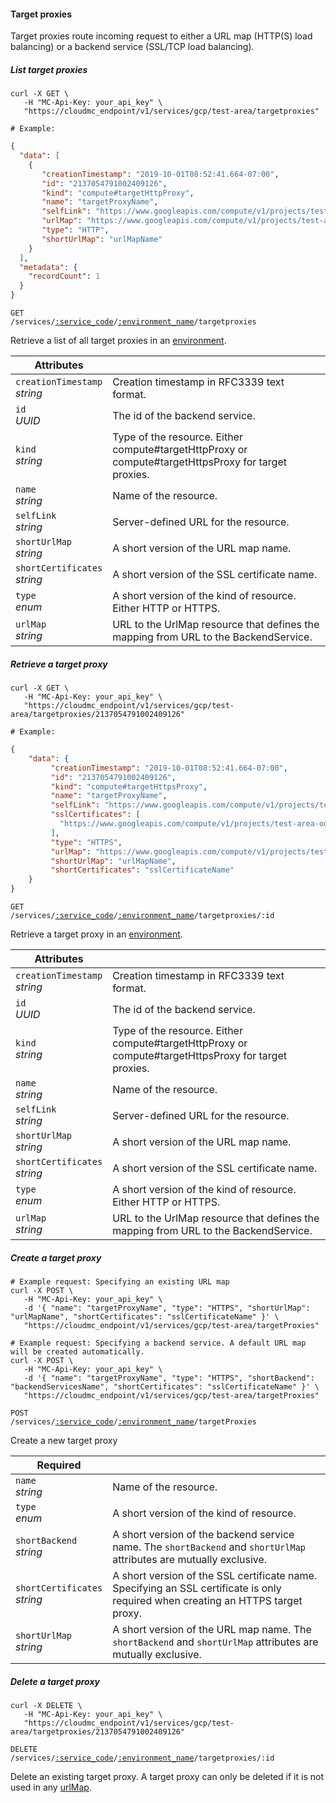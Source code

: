 #### Target proxies

Target proxies route incoming request to either a URL map (HTTP(S) load balancing) or a backend service (SSL/TCP load balancing).

<!-------------------- LIST TARGET PROXIES -------------------->

##### List target proxies

```shell
curl -X GET \
   -H "MC-Api-Key: your_api_key" \
   "https://cloudmc_endpoint/v1/services/gcp/test-area/targetproxies"

# Example:
```

```json
{
  "data": [
    {
       "creationTimestamp": "2019-10-01T08:52:41.664-07:00",
       "id": "2137054791002409126",
       "kind": "compute#targetHttpProxy",
       "name": "targetProxyName",
       "selfLink": "https://www.googleapis.com/compute/v1/projects/test-area-oox/global/targetHttpProxies/targetProxyName",
       "urlMap": "https://www.googleapis.com/compute/v1/projects/test-area-oox/global/urlMaps/urlMapName",
       "type": "HTTP",
       "shortUrlMap": "urlMapName"
    }
  ],
  "metadata": {
    "recordCount": 1
  }
}
```

<code>GET /services/<a href="#administration-service-connections">:service_code</a>/<a href="#administration-environments">:environment_name</a>/targetproxies</code>

Retrieve a list of all target proxies in an [environment](#administration-environments).

| Attributes                       | &nbsp; |
| -------------------------------- | ------ |
| `creationTimestamp`<br/>*string* | Creation timestamp in RFC3339 text format. |
| `id`<br/>*UUID*                  | The id of the backend service. |
| `kind`<br/>*string*              | Type of the resource. Either compute#targetHttpProxy or compute#targetHttpsProxy for target proxies. |
| `name`<br/>*string*              | Name of the resource. |
| `selfLink`<br/>*string*          | Server-defined URL for the resource. |
| `shortUrlMap`<br/>*string*       | A short version of the URL map name. |
| `shortCertificates`<br/>*string* | A short version of the SSL certificate name. |
| `type`<br/>*enum*                | A short version of the kind of resource. Either HTTP or HTTPS. |
| `urlMap`<br/>*string*            | URL to the UrlMap resource that defines the mapping from URL to the BackendService. |

<!-------------------- RETRIEVE A TARGET PROXY -------------------->

##### Retrieve a target proxy

```shell
curl -X GET \
   -H "MC-Api-Key: your_api_key" \
   "https://cloudmc_endpoint/v1/services/gcp/test-area/targetproxies/2137054791002409126"

# Example:
```

```json
{
    "data": {
         "creationTimestamp": "2019-10-01T08:52:41.664-07:00",
         "id": "2137054791002409126",
         "kind": "compute#targetHttpsProxy",
         "name": "targetProxyName",
         "selfLink": "https://www.googleapis.com/compute/v1/projects/test-area-oox/global/targetHttpsProxies/targetProxyName",
         "sslCertificates": [
           "https://www.googleapis.com/compute/v1/projects/test-area-oox/global/sslCertificates/sslCertificateName"
         ],
         "type": "HTTPS",
         "urlMap": "https://www.googleapis.com/compute/v1/projects/test-area-oox/global/urlMaps/urlMapName",
         "shortUrlMap": "urlMapName",
         "shortCertificates": "sslCertificateName"
    }
}
```

<code>GET /services/<a href="#administration-service-connections">:service_code</a>/<a href="#administration-environments">:environment_name</a>/targetproxies/:id</code>

Retrieve a target proxy in an [environment](#administration-environments).

| Attributes                       | &nbsp; |
| -------------------------------- | ------ |
| `creationTimestamp`<br/>*string* | Creation timestamp in RFC3339 text format. |
| `id`<br/>*UUID*                  | The id of the backend service. |
| `kind`<br/>*string*              | Type of the resource. Either compute#targetHttpProxy or compute#targetHttpsProxy for target proxies. |
| `name`<br/>*string*              | Name of the resource. |
| `selfLink`<br/>*string*          | Server-defined URL for the resource. |
| `shortUrlMap`<br/>*string*       | A short version of the URL map name. |
| `shortCertificates`<br/>*string* | A short version of the SSL certificate name. |
| `type`<br/>*enum*                | A short version of the kind of resource. Either HTTP or HTTPS. |
| `urlMap`<br/>*string*            | URL to the UrlMap resource that defines the mapping from URL to the BackendService. |

<!-------------------- CREATE A TARGET PROXY -------------------->

##### Create a target proxy

```shell
# Example request: Specifying an existing URL map
curl -X POST \
   -H "MC-Api-Key: your_api_key" \
   -d '{ "name": "targetProxyName", "type": "HTTPS", "shortUrlMap": "urlMapName", "shortCertificates": "sslCertificateName" }' \
   "https://cloudmc_endpoint/v1/services/gcp/test-area/targetProxies"
```

```shell
# Example request: Specifying a backend service. A default URL map will be created automatically.
curl -X POST \
   -H "MC-Api-Key: your_api_key" \
   -d '{ "name": "targetProxyName", "type": "HTTPS", "shortBackend": "backendServicesName", "shortCertificates": "sslCertificateName" }' \
   "https://cloudmc_endpoint/v1/services/gcp/test-area/targetProxies"
```

<code>POST /services/<a href="#administration-service-connections">:service_code</a>/<a href="#administration-environments">:environment_name</a>/targetProxies</code>

Create a new target proxy

| Required                         | &nbsp; |
| -------------------------------- | ------ |
| `name`<br/>*string*              | Name of the resource. |
| `type`<br/>*enum*                | A short version of the kind of resource. |
| `shortBackend`<br/>*string*      | A short version of the backend service name. The `shortBackend` and `shortUrlMap` attributes are mutually exclusive. |
| `shortCertificates`<br/>*string* | A short version of the SSL certificate name. Specifying an SSL certificate is only required when creating an HTTPS target proxy.|
| `shortUrlMap`<br/>*string*       | A short version of the URL map name. The `shortBackend` and `shortUrlMap` attributes are mutually exclusive. |

<!-------------------- DELETE A TARGET PROXY -------------------->

##### Delete a target proxy

```shell
curl -X DELETE \
   -H "MC-Api-Key: your_api_key" \
   "https://cloudmc_endpoint/v1/services/gcp/test-area/targetproxies/2137054791002409126"
```

<code>DELETE /services/<a href="#administration-service-connections">:service_code</a>/<a href="#administration-environments">:environment_name</a>/targetproxies/:id</code>

Delete an existing target proxy. A target proxy can only be deleted if it is not used in any [urlMap](#gcp-urlMaps).

